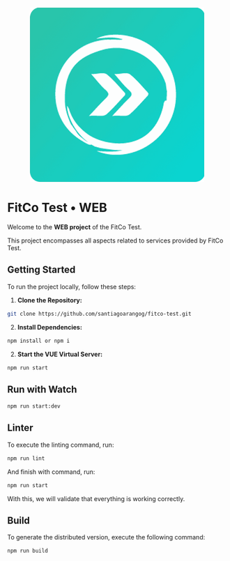 <p align="center">
  <a href="https://www.fitcolatam.com/" target="blank"><img src="https://raw.githubusercontent.com/santiagoarangog/fitco-test/refs/heads/main/src/assets/images/fitco-logo.png" width="400" alt="FitCo Test Logo" /></a> 
</p>

# FitCo Test &bull; WEB

Welcome to the **WEB project** of the FitCo Test.

This project encompasses all aspects related to services provided by FitCo Test.

## Getting Started

To run the project locally, follow these steps:

1. **Clone the Repository:**

```sh
git clone https://github.com/santiagoarangog/fitco-test.git
```

2. **Install Dependencies:**

```sh
npm install or npm i
```

2. **Start the VUE Virtual Server:**

```bash
npm run start
```

## Run with Watch
```bash
npm run start:dev
```

## Linter

To execute the linting command, run:

```bash
npm run lint
```

And finish with command, run: 
```bash
npm run start
```
With this, we will validate that everything is working correctly.

## Build
To generate the distributed version, execute the following command:

```bash
npm run build
```
